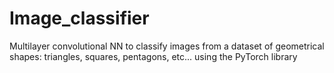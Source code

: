 # Image_classifier
Multilayer convolutional NN to classify images from a dataset of geometrical shapes: triangles, squares, pentagons, etc... using the PyTorch library

